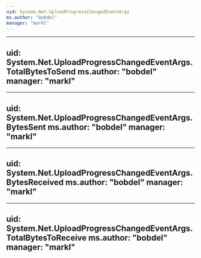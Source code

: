 ```yaml
---
uid: System.Net.UploadProgressChangedEventArgs
ms.author: "bobdel"
manager: "markl"
---
```


---
uid: System.Net.UploadProgressChangedEventArgs.TotalBytesToSend
ms.author: "bobdel"
manager: "markl"
---

---
uid: System.Net.UploadProgressChangedEventArgs.BytesSent
ms.author: "bobdel"
manager: "markl"
---

---
uid: System.Net.UploadProgressChangedEventArgs.BytesReceived
ms.author: "bobdel"
manager: "markl"
---

---
uid: System.Net.UploadProgressChangedEventArgs.TotalBytesToReceive
ms.author: "bobdel"
manager: "markl"
---
